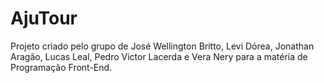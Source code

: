 # AjuTour

Projeto criado pelo grupo de José Wellington Britto, Levi Dórea, Jonathan Aragão, Lucas Leal, Pedro Victor Lacerda e Vera Nery para a matéria de Programação Front-End.

